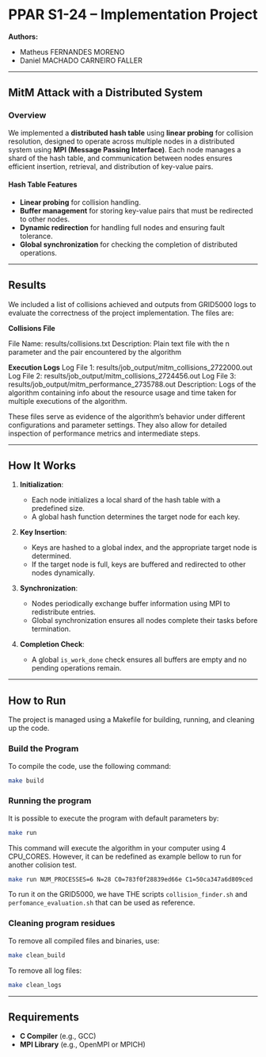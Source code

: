 # PPAR S1-24 – Implementation Project

**Authors:**
- Matheus FERNANDES MORENO
- Daniel MACHADO CARNEIRO FALLER

---

## MitM Attack with a Distributed System

### Overview

We implemented a **distributed hash table** using **linear probing** for collision resolution, designed to operate across multiple nodes in a distributed system using **MPI (Message Passing Interface)**. Each node manages a shard of the hash table, and communication between nodes ensures efficient insertion, retrieval, and distribution of key-value pairs.

#### Hash Table Features
- **Linear probing** for collision handling.
- **Buffer management** for storing key-value pairs that must be redirected to other nodes.
- **Dynamic redirection** for handling full nodes and ensuring fault tolerance.
- **Global synchronization** for checking the completion of distributed operations.

---
## Results

We included a list of collisions achieved and outputs from GRID5000 logs to evaluate the correctness of the project implementation. The files are:

**Collisions File**

File Name: results/collisions.txt
Description: Plain text file with the n parameter and the pair encountered by the algorithm

**Execution Logs**
Log File 1: results/job_output/mitm_collisions_2722000.out
Log File 2: results/job_output/mitm_collisions_2724456.out
Log File 3: results/job_output/mitm_performance_2735788.out
Description: Logs of the algorithm containing info about the resource usage and time taken for multiple executions of the algorithm.

These files serve as evidence of the algorithm’s behavior under different configurations and parameter settings. They also allow for detailed inspection of performance metrics and intermediate steps.


---

## How It Works

1. **Initialization**:
   - Each node initializes a local shard of the hash table with a predefined size.
   - A global hash function determines the target node for each key.

2. **Key Insertion**:
   - Keys are hashed to a global index, and the appropriate target node is determined.
   - If the target node is full, keys are buffered and redirected to other nodes dynamically.

3. **Synchronization**:
   - Nodes periodically exchange buffer information using MPI to redistribute entries.
   - Global synchronization ensures all nodes complete their tasks before termination.

4. **Completion Check**:
   - A global `is_work_done` check ensures all buffers are empty and no pending operations remain.


---

## How to Run

The project is managed using a Makefile for building, running, and cleaning up the code.

### Build the Program
To compile the code, use the following command:
```bash
make build
```
### Running the program
It is possible to execute the program with default parameters by:
```bash
make run
```
This command will execute the algorithm in your computer using 4 CPU_CORES. However, it can be redefined as example bellow to run for another colision test.
```bash
make run NUM_PROCESSES=6 N=28 C0=783f0f28839ed66e C1=50ca347a6d809ced
```

To run it on the GRID5000, we have THE scripts `collision_finder.sh` and `perfomance_evaluation.sh` that can be used as reference.

### Cleaning program residues
To remove all compiled files and binaries, use:
```bash
make clean_build
```
To remove all log files:
```bash
make clean_logs
```

---

## Requirements

- **C Compiler** (e.g., GCC)
- **MPI Library** (e.g., OpenMPI or MPICH)
